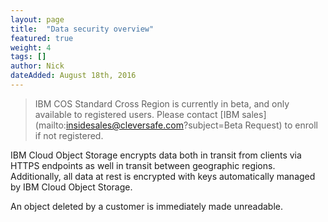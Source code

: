 ```yaml
---
layout: page
title:  "Data security overview"
featured: true
weight: 4
tags: []
author: Nick
dateAdded: August 18th, 2016
---
```

> IBM COS Standard Cross Region is currently in beta, and only available to registered users.  Please contact [IBM sales](mailto:insidesales@cleversafe.com?subject=Beta Request) to enroll if not registered.

IBM Cloud Object Storage encrypts data both in transit from clients via HTTPS endpoints as well in transit between geographic regions.   Additionally, all data at rest is encrypted with keys automatically managed by IBM Cloud Object Storage.

An object deleted by a customer is immediately made unreadable.
